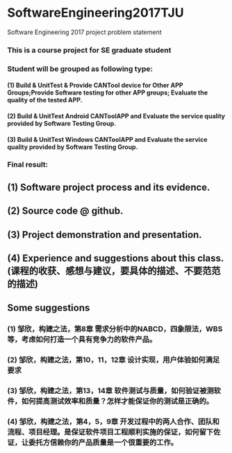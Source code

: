 # SoftwareEngineering2017TJU
Software Engineering 2017 project problem statement
### This is a course project for SE graduate student
### Student will be grouped as following type:
#### (1) Build & UnitTest & Provide CANTool device for Other APP Groups;Provide Software testing for other APP groups; Evaluate the quality of the tested APP.
#### (2) Build & UnitTest Android CANToolAPP and Evaluate the service quality provided by Software Testing Group.
#### (3) Build & UnitTest Windows CANToolAPP and Evaluate the service quality provided by Software Testing Group.

### Final result:
## (1) Software project process and its evidence.
## (2) Source code @ github.
## (3) Project demonstration and presentation. 
## (4) Experience and suggestions about this class. (课程的收获、感想与建议，要具体的描述、不要范范的描述)

## Some suggestions
### (1) 邹欣，构建之法，第8章 需求分析中的NABCD，四象限法，WBS等，考虑如何打造一个具有竞争力的软件产品。
### (2) 邹欣，构建之法，第10，11，12章 设计实现，用户体验如何满足要求
### (3) 邹欣，构建之法，第13，14章 软件测试与质量，如何验证被测软件，如何提高测试效率和质量？怎样才能保证你的测试是正确的。
### (4) 邹欣，构建之法，第4，5，9章 开发过程中的两人合作、团队和流程、项目经理。是保证软件项目工程顺利实施的保证，如何留下佐证，让委托方信赖你的产品质量是一个很重要的工作。